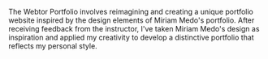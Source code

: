 The Webtor Portfolio involves reimagining and creating a unique portfolio website inspired by the design elements of Miriam Medo's portfolio. After receiving feedback from the instructor, I've taken Miriam Medo's design as inspiration and applied my creativity to develop a distinctive portfolio that reflects my personal style.
